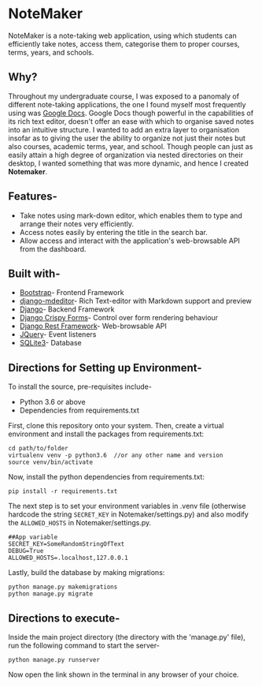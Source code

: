 # NoteMaker

NoteMaker is a note-taking web application, using which students can efficiently take notes, access them, categorise them to proper courses, terms, years, and schools.

## Why?

Throughout my undergraduate course, I was exposed to a panomaly of different note-taking applications, the one I found myself most frequently using was [Google Docs](https://docs.google.com/document/u/0/). Google Docs though powerful in the capabilities of its rich text editor, doesn't offer an ease with which to organise saved notes into an intuitive structure. I wanted to add an extra layer to organisation insofar as to giving the user the ability to organize not just their notes but also courses, academic terms, year, and school. Though people can just as easily attain a high degree of organization via nested directories on their desktop, I wanted something that was more dynamic, and hence I created **Notemaker**.

## Features-

- Take notes using mark-down editor, which enables them to type and arrange their notes very efficiently.
- Access notes easily by entering the title in the search bar.
- Allow access and	interact with the application's web-browsable API from the dashboard.

## Built with-

- [Bootstrap](https://getbootstrap.com/)- Frontend Framework
- [django-mdeditor](https://github.com/pylixm/django-mdeditor)- Rich Text-editor with Markdown support and preview
- [Django](https://www.djangoproject.com/)- Backend Framework
- [Django Crispy Forms](https://django-crispy-forms.readthedocs.io/en/latest/)- Control over form rendering behaviour
- [Django Rest Framework](https://www.django-rest-framework.org/)- Web-browsable API
- [JQuery](https://jquery.com/)- Event listeners
- [SQLite3](https://www.sqlite.org/index.html)- Database

## Directions for Setting up Environment-

To install the source, pre-requisites include-

- Python 3.6 or above
- Dependencies from requirements.txt

First, clone this repository onto your system. Then, create a virtual environment and install the packages from requirements.txt:

```
cd path/to/folder
virtualenv venv -p python3.6  //or any other name and version
source venv/bin/activate
```

Now, install the python dependencies from requirements.txt:
```
pip install -r requirements.txt
```

The next step is to set your environment variables in .venv file (otherwise hardcode the string `SECRET_KEY` in Notemaker/settings.py) and also modify the `ALLOWED_HOSTS` in Notemaker/settings.py.
```
##App variable
SECRET_KEY=SomeRandomStringOfText
DEBUG=True
ALLOWED_HOSTS=.localhost,127.0.0.1
```

Lastly, build the database by making migrations:
```
python manage.py makemigrations
python manage.py migrate
```

## Directions to execute-

Inside the main project directory (the directory with the 'manage.py' file), run the following command to start the server-
```
python manage.py runserver
```

Now open the link shown in the terminal in any browser of your choice.
